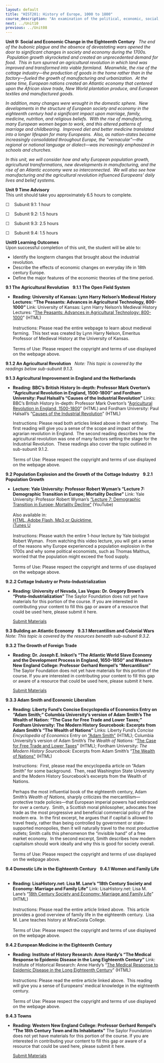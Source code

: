 ```yaml
---
layout: default
title: "HIST201: History of Europe, 1000 to 1800"
course_description: "An examination of the political, economic, social, religious, and intellectual history of Europe from the Middle Ages to the 18th century revolutions, with particular emphasis on primary-source interpretation."
next: ../Unit10
previous: ../Unit08
---
```

**Unit 9: Social and Economic Change in the Eighteenth Century** <span
id="9"></span> 
*The end of the bubonic plague and the absence of devastating wars
opened the door to significant changes in society and economy during the
1700s.  Population growth skyrocketed and created an unprecedented
demand for food.  This in turn spurred an agricultural revolution in
which land was improved and transformed into viable farmland.
 Meanwhile, the rise of the cottage industry—the production of goods in
the home rather than in the factory—fueled the growth of manufacturing
and urbanization.  At the same time, European nations created an
Atlantic economy that centered upon the African slave trade, New World
plantation produce, and European textiles and manufactured goods.*  
  
 *In addition, many changes were wrought in the domestic sphere.  New
developments in the structure of European society and economy in the
eighteenth century had a significant impact upon marriage, family,
medicine, nutrition, and religious beliefs.  With the rise of
manufacturing, many European women began to work, and this altered
patterns of marriage and childbearing.  Improved diet and better
medicine translated into a longer lifespan for many Europeans.  Also, as
nation-states became increasingly consolidated throughout Europe, the
“vernacular”—the regional or national language or dialect—was
increasingly emphasized in schools and churches.*  
  
 *In this unit, we will consider how and why European population growth,
agricultural transformations, new developments in manufacturing, and the
rise of an Atlantic economy were so interconnected.  We will also see
how manufacturing and the agricultural revolution influenced Europeans’
daily lives and belief systems.*

**Unit 9 Time Advisory**  
This unit should take you approximately 6.5 hours to complete.  
  
 ☐    Subunit 9.1: 1 hour  
  
 ☐    Subunit 9.2: 1.5 hours  
  
 ☐    Subunit 9.3: 2.5 hours  
  
 ☐    Subunit 9.4: 1.5 hours

**Unit9 Learning Outcomes**  
Upon successful completion of this unit, the student will be able to:

-   Identify the longterm changes that brought about the industrial
    revolution.
-   Describe the effects of economic changes on everyday life in 18th
    century Europe.
-   Define the major features of the economic theories of the time
    period.

**9.1 The Agricultural Revolution** <span id="9.1"></span> 
**9.1.1 The Open Field System** <span id="9.1.1"></span> 
-   **Reading: University of Kansas: Lynn Harry Nelson’s Medieval
    History Lectures: “The Peasants: Advances in Agricultural
    Technology, 800-1000”**
    Link: University of Kansas: Lynn Harry Nelson’s Medieval History
    Lectures: “[The Peasants: Advances in Agricultural Technology:
    800-1000](http://www.vlib.us/medieval/lectures/peasants.html)”
    (HTML)  
        
     Instructions: Please read the entire webpage to learn about
    medieval farming.  This text was created by Lynn Harry Nelson,
    Emeritus Professor of Medieval History at the University of
    Kansas.  
        
     Terms of Use: Please respect the copyright and terms of use
    displayed on the webpage above.

**9.1.2 An Agricultural Revolution** <span id="9.1.2"></span> 
*Note: This topic is covered by the readings below sub-subunit 9.1.3.*

**9.1.3 Agricultural Improvement in England and the Netherlands** <span
id="9.1.3"></span> 
-   **Reading: BBC’s British History In-depth: Professor Mark Overton’s
    “Agricultural Revolution in England, 1500-1800” and Fordham
    University: Paul Halsall’s “Causes of the Industrial Revolution”**
    Links: BBC’s British History In-depth: Professor Mark Overton’s
    “[Agricultural Revolution in England,
    1500-1800](http://www.bbc.co.uk/history/british/empire_seapower/agricultural_revolution_01.shtml)”
    (HTML) and Fordham University: Paul Halsall’s “[Causes of the
    Industrial
    Revolution](http://www.fordham.edu/halsall/mod/lect/mod15.html)”
    (HTML)  
      
     Instructions: Please read both articles linked above in their
    entirety.  The first reading will give you a sense of the scope and
    impact of the agrarian revolution in England.  The second reading
    describes how the agricultural revolution was one of many factors
    setting the stage for the Industrial Revolution.  These readings
    also cover the topic outlined in sub-subunit 9.1.2.  
        
     Terms of Use: Please respect the copyright and terms of use
    displayed on the webpage above.

**9.2 Population Explosion and the Growth of the Cottage Industry**
<span id="9.2"></span> 
**9.2.1 Population Growth** <span id="9.2.1"></span> 
-   **Lecture: Yale University: Professor Robert Wyman’s “Lecture 7:
    Demographic Transition in Europe; Mortality Decline”**
    Link: Yale University: Professor Robert Wyman’s [“Lecture 7:
    Demographic Transition in Europe; Mortality
    Decline”](http://www.youtube.com/watch?v=-ZYU7l-At8s&feature=plcp&context=C40003c0VDvjVQa1PpcFMSA4BhoBztyTmGJJruRyfmR41JpEdUcyo%3D)
    (YouTube)  
        
     Also available in:  
     [HTML, Adobe Flash, Mp3 or
    Quicktime ](http://oyc.yale.edu/molecular-cellular-and-developmental-biology/mcdb-150/lecture-7)  
     [iTunes
    U](http://deimos3.apple.com/WebObjects/Core.woa/Browse/yale.edu-dz.2821770909?i=1494072675)  
        
     Instructions: Please watch the entire 1-hour lecture by Yale
    biologist Robert Wyman.  From watching this video lecture, you will
    get a sense of the reasons why Europe experienced a population
    explosion in the 1700s and why some political economists, such as
    Thomas Malthus, worried that the population might exceed the food
    supply.  
        
     Terms of Use: Please respect the copyright and terms of use
    displayed on the webpage above.

**9.2.2 Cottage Industry or Proto-Industrialization** <span
id="9.2.2"></span> 
-   **Reading: University of Nevada, Las Vegas: Dr. Gregory Brown’s
    “Proto-Industrialization”**
    The Saylor Foundation does not yet have materials for this portion
    of the course. If you are interested in contributing your content to
    fill this gap or aware of a resource that could be used here, please
    submit it here.

    [Submit Materials](/contribute/)

**9.3 Building an Atlantic Economy** <span id="9.3"></span> 
**9.3.1 Mercantilism and Colonial Wars** <span id="9.3.1"></span> 
*Note: This topic is covered by the resources beneath sub-subunit
9.3.2.*

**9.3.2 The Growth of Foreign Trade** <span id="9.3.2"></span> 
-   **Reading: Dr. Joseph E. Inikori’s “The Atlantic World Slave Economy
    and the Development Process in England, 1650-1850” and Western New
    England College: Professor Gerhard Rempel’s “Mercantilism”**
    The Saylor Foundation does not yet have materials for this portion
    of the course. If you are interested in contributing your content to
    fill this gap or aware of a resource that could be used here, please
    submit it here.

    [Submit Materials](/contribute/)

**9.3.3 Adam Smith and Economic Liberalism** <span id="9.3.3"></span> 
-   **Reading: Liberty Fund’s Concise Encyclopedia of Economics Entry on
    “Adam Smith;” Columbia University’s version of Adam Smith’s The
    Wealth of Nation: “The Case for Free Trade and Lower Taxes;” Fordham
    University: The Modern History Sourcebook: Excerpts from Adam
    Smith’s “The Wealth of Nations”**
    Links: Liberty Fund’s *Concise Encyclopedia of Economics* Entry on
    [“Adam Smith”](http://www.econlib.org/library/Enc/bios/Smith.html)
    (HTML); Columbia University’s version of Adam Smith’s *The Wealth of
    Nations:* “[The Case for Free Trade and Lower
    Taxes](http://www.columbia.edu/cu/tat/core/smith.htm)” (HTML);
    Fordham University: *The Modern History Sourcebook:* Excerpts from
    Adam Smith’s “[The Wealth of
    Nations"](http://www.fordham.edu/halsall/mod/adamsmith-summary.html) (HTML)  
      
     Instructions:  First, please read the encyclopedia article on “Adam
    Smith” for some background.  Then, read Washington State University
    and the Modern History Sourcebook’s excerpts from the Wealth of
    Nations.   
        
     Perhaps the most influential book of the eighteenth century, Adam
    Smith’s *Wealth of Nations,* sharply criticizes the
    mercantilism—protective trade policies—that European imperial powers
    had embraced for over a century.  Smith, a Scottish moral
    philosopher, advocates free trade as the most progressive and
    beneficial commercial policy of the modern era.  In the first
    excerpt, he argues that if capital is allowed to travel freely,
    rather than being controlled by government or state-supported
    monopolies, then it will naturally travel to the most productive
    outlets; Smith calls this phenomenon the “invisible hand” of a free
    market economy.  In the second excerpt, Smith describes how modern
    capitalism should work ideally and why this is good for society
    overall.  
        
     Terms of Use: Please respect the copyright and terms of use
    displayed on the webpage above.

**9.4 Domestic Life in the Eighteenth Century** <span id="9.4"></span> 
**9.4.1 Women and Family Life** <span id="9.4.1"></span> 
-   **Reading: LisaHistory.net: Lisa M. Lane’s “18th Century Society and
    Economy: Marriage and Family Life”**
    Link: LisaHistory.net: Lisa M. Lane’s “[18th Century Society and
    Economy: Marriage and Family
    Life](http://www.lisahistory.net/hist104/pw/lectures/18thc/3marriagefam.htm)”
    (HTML)  
        
     Instructions: Please read the entire article linked above.  This
    article provides a good overview of family life in the eighteenth
    century.  Lisa M. Lane teaches history at MiraCosta College.  
        
     Terms of Use: Please respect the copyright and terms of use
    displayed on the webpage above.

**9.4.2 European Medicine in the Eighteenth Century** <span
id="9.4.2"></span> 
-   **Reading: Institute of History Research: Anne Hardy’s “The Medical
    Response to Epidemic Disease in the Long Eighteenth Century”**
    Link: Institute of Historical Research: Anne Hardy’s “[The Medical
    Response to Epidemic Disease in the Long Eighteenth
    Century](http://www.history.ac.uk/cmh/epihardy.html)” (HTML)  
        
     Instructions: Please read the entire article linked above.  This
    reading will give you a sense of Europeans’ medical knowledge in the
    eighteenth century.  
        
     Terms of Use: Please respect the copyright and terms of use
    displayed on the webpage above.

**9.4.3 Towns** <span id="9.4.3"></span> 
-   **Reading: Western New England College: Professor Gerhard Rempel’s
    “The 18th Century Town and Its Inhabitants”**
    The Saylor Foundation does not yet have materials for this portion
    of the course. If you are interested in contributing your content to
    fill this gap or aware of a resource that could be used here, please
    submit it here.

    [Submit Materials](/contribute/)


